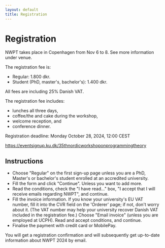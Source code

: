 ```yaml
---
layout: default
title: Registration
---
```


# Registration

NWPT takes place in Copenhagen from Nov 6 to 8. See more information under venue.

The registration fee is:
  * Regular: 1.800 dkr.
  * Student (PhD, master's, bachelor's): 1.400 dkr.

All fees are including 25% Danish VAT.

The registration fee includes:
  * lunches all three days,
  * coffee/the and cake during the workshop,
  * welcome reception, and
  * conference dinner.

Registration deadline: Monday October 28, 2024, 12:00 CEST

<a href="https://eventsignup.ku.dk/35thnordicworkshoponprogrammingtheory">https://eventsignup.ku.dk/35thnordicworkshoponprogrammingtheory</a>


## Instructions
* Choose "Regular" on the first sign-up page unless you are a PhD, Master's or bachelor's student enrolled at an accredited university. 
* Fill the form and click "Continue". Unless you want to add more.
* Read the conditions, check the "I have read..." box, "I accept that I will receive emails regarding NWPT", and continue.
* Fill the invoice information. If you know your university's EU VAT number, fill it into the CVR field on the 'Orderer' page; if not, don't worry about it. (The VAT number may help your university recover Danish VAT included in the registration fee.) Choose "Email invoice" (unless you are employed at UCPH). Read and accept conditions, and continue.
* Finalise the payment with credit card or MobilePay.

You will get a registration confirmation and will subsequently get up-to-date information about NWPT 2024 by email.
